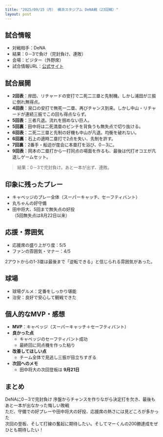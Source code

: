 ```yaml
---
title: "2025/09/15（月） 横浜スタジアム DeNA戦（23回戦）"
layout: post
---
```


## 試合情報
- 対戦相手：DeNA
- 結果：0－3で負け（完封負け、連敗）
- 会場：ビジター（外野席）
- 試合情報URL：[公式サイト](https://www.giants.jp/game/20250915_9001_1/)

## 試合展開
- **2回表**：岸田、リチャードの安打で二死二三塁と先制機。しかし浦田が三振に倒れ無得点。  
- **4回表**：泉口の安打で無死一二塁、再びチャンス到来。しかし中山・リチャードが連続三振でこの回も得点ならず。  
- **5回表**：三者凡退。流れを掴めない巨人。  
- **5回裏**：田中将は二死満塁のピンチを背負うも無失点で切り抜ける。  
- **6回表**：二死二三塁と先制の好機も中山が凡退。均衡を破れない。  
- **6回裏**：石上の適時二塁打で2点を失い、先制を許す。  
- **7回裏**：2番手・船迫が度会に本塁打を浴び、0－3に。  
- **9回表**：岡本の二塁打から一打同点の場面を作るも、最後は代打オコエが凡退しゲームセット。  

> 結果：0－3で完封負け。あと一本が出ず、連敗。

## 印象に残ったプレー
- キャベッジのプレー全体（スーパーキャッチ、セーフティバント）  
- 丸ちゃんの好守備  
- 田中将大、5回まで無失点の好投  
（5回無失点は8月22日以来）

## 応援・雰囲気
- 応援席の盛り上がり度：5/5  
- ファンの雰囲気・マナー：4/5

2アウトからの1-3塁は最後まで「逆転できる」と信じられる雰囲気があった。  

## 球場
- 球場グルメ：定番をしっかり堪能  
- 治安：良好で安心して観戦できた  

## 個人的なMVP・感想
- **MVP**：キャベッジ（スーパーキャッチ＋セーフティバント）  
- **良かった点**  
  - キャベッジのセーフティバント成功  
  - 最終回に同点機を作った粘り  
- **改善してほしい点**  
  - チーム全体で見逃し三振が目立ちすぎる  
- **次回へのメモ**  
  - 田中将大の次回登板は **9月21日**  

## まとめ
DeNAに0－3で完封負け
序盤からチャンスを作りながら決定打を欠き、最後もあと一本が出なかった悔しい敗戦  
ただ、守備での好プレーや田中将大の好投、応援席の熱さには見どころが多かった  
次回の登板、そして打線の奮起に期待したい。そしてマーくんの200勝達成をぜひとも期待したい！
